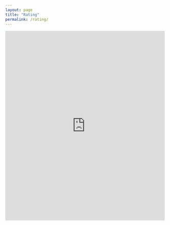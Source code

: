 ```yaml
---
layout: page
title: "Rating"
permalink: /rating/
---
```

<iframe width="100%" height="600px" onload="iframeLoaded()" style="border: none;" src="https://docs.google.com/spreadsheets/d/e/2PACX-1vT8kOFtyTzFTTmzO2dkB6bI5VZyc3FTmpmAhYF0MnR_tak12MxOxA3bgjfIaK47LOojVmp-XBkahPhP/pubchart?oid=1380229339&amp;format=interactive"></iframe>
